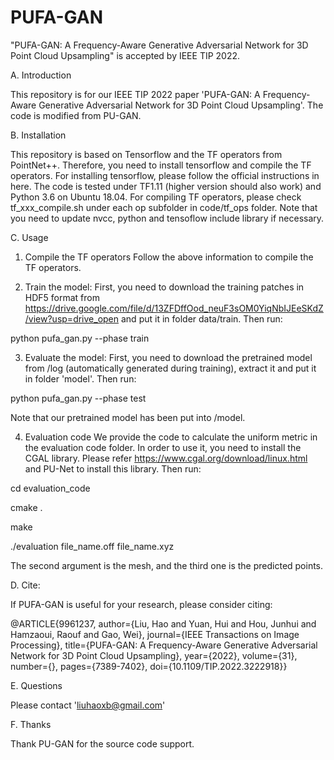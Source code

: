 # PUFA-GAN
"PUFA-GAN: A Frequency-Aware Generative Adversarial Network for 3D Point Cloud Upsampling" is accepted by IEEE TIP 2022.

A. Introduction

This repository is for our IEEE TIP 2022 paper 'PUFA-GAN: A Frequency-Aware Generative Adversarial Network for 3D Point Cloud Upsampling'. The code is modified from PU-GAN.

B. Installation

This repository is based on Tensorflow and the TF operators from PointNet++. Therefore, you need to install tensorflow and compile the TF operators.
For installing tensorflow, please follow the official instructions in here. The code is tested under TF1.11 (higher version should also work) and Python 3.6 on Ubuntu 18.04.
For compiling TF operators, please check tf_xxx_compile.sh under each op subfolder in code/tf_ops folder. Note that you need to update nvcc, python and tensoflow include library if necessary.

C. Usage

1. Compile the TF operators Follow the above information to compile the TF operators.

2. Train the model: First, you need to download the training patches in HDF5 format from https://drive.google.com/file/d/13ZFDffOod_neuF3sOM0YiqNbIJEeSKdZ/view?usp=drive_open and put it in folder data/train. Then run:

python pufa_gan.py --phase train

3. Evaluate the model: First, you need to download the pretrained model from /log (automatically generated during training), extract it and put it in folder 'model'. Then run:

python pufa_gan.py --phase test

Note that our pretrained model has been put into /model.

4. Evaluation code
We provide the code to calculate the uniform metric in the evaluation code folder. In order to use it, you need to install the CGAL library. Please refer https://www.cgal.org/download/linux.html and PU-Net to install this library. 
Then run: 

cd evaluation_code

cmake .

make

./evaluation file_name.off file_name.xyz

The second argument is the mesh, and the third one is the predicted points.

D. Cite:

   If PUFA-GAN is useful for your research, please consider citing:
   
@ARTICLE{9961237,
  author={Liu, Hao and Yuan, Hui and Hou, Junhui and Hamzaoui, Raouf and Gao, Wei},
  journal={IEEE Transactions on Image Processing}, 
  title={PUFA-GAN: A Frequency-Aware Generative Adversarial Network for 3D Point Cloud Upsampling}, 
  year={2022},
  volume={31},
  number={},
  pages={7389-7402},
  doi={10.1109/TIP.2022.3222918}}
  
E. Questions

  Please contact 'liuhaoxb@gmail.com'
  
F. Thanks 

  Thank PU-GAN for the source code support.
